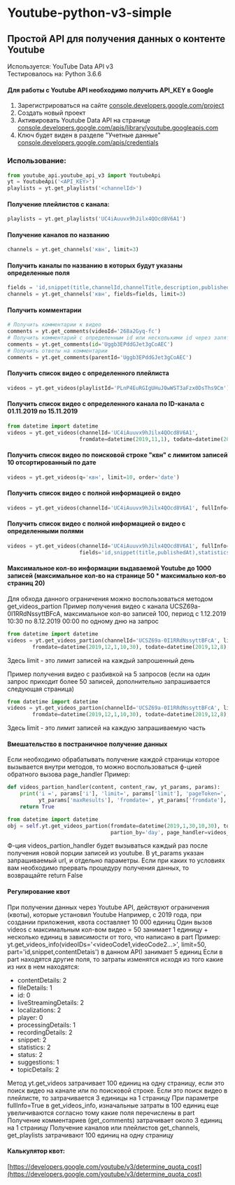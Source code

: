 # Youtube-python-v3-simple
## Простой API для получения данных о контенте Youtube 

Используется: YouTube Data API v3    
Тестировалось на: Python 3.6.6

#### Для работы с Youtube API необходимо получить API_KEY в Google    
1. Зарегистрироваться на сайте [console.developers.google.com/project](https://console.developers.google.com/project)   
2. Создать новый проект    
3. Активировать Youtube Data API на странице [console.developers.google.com/apis/library/youtube.googleapis.com](https://console.developers.google.com/apis/library/youtube.googleapis.com)    
4. Ключ будет виден в разделе "Учетные данные" [console.developers.google.com/apis/credentials](https://console.developers.google.com/apis/credentials)    

### Использование:

```python    
from youtube_api.youtube_api_v3 import YoutubeApi    
yt = YoutubeApi('<API_KEY>')    
playlists = yt.get_playlists('<channelId>')    
```

#### Получение плейлистов с канала:    
```python    
playlists = yt.get_playlists('UC4iAuuvx9hJilx4QOcd8V6A1')    
```

#### Получение каналов по названию    
```python    
channels = yt.get_channels('квн', limit=3)    
```

#### Получить каналы по названию в которых будут указаны определенные поля    
```python    
fields = 'id,snippet(title,channelId,channelTitle,description,publishedAt)'
channels = yt.get_channels('квн', fields=fields, limit=3)    
```

#### Получить комментарии    
```python    
# Получить комментарии к видео    
comments = yt.get_comments(videoId='268a2Gyq-fc')    
# Получить комментарий с определенным id или несколькими id через запятую    
comments = yt.get_comments(id='Uggb3EPddGJet3gCoAEC')    
# Получить ответы на комментарии    
comments = yt.get_comments(parentId='Uggb3EPddGJet3gCoAEC')    
```

#### Получить список видео с определенного плейлиста
```python    
videos = yt.get_videos(playlistId='PLnP4EuRGIgUHuJ0wWST3aFzx0DsThs9Cm')
```

#### Получить список видео с определенного канала по ID-канала c 01.11.2019 по 15.11.2019
```python    
from datetime import datetime
videos = yt.get_videos(channelId='UC4iAuuvx9hJilx4QOcd8V6A1', 
                       fromdate=datetime(2019,11,1), todate=datetime(2019,11,15))
```

#### Получить список видео по поисковой строке "квн" с лимитом записей 10 отсортированный по дате
```python    
videos = yt.get_videos(q='квн', limit=10, order='date')
```

#### Получить список видео с полной информацией о видео
```python    
videos = yt.get_videos(channelId='UC4iAuuvx9hJilx4QOcd8V6A1', fullInfo=True)
```

#### Получить список видео с полной информацией о видео с определенными полями
```python    
videos = yt.get_videos(channelId='UC4iAuuvx9hJilx4QOcd8V6A1', fullInfo=True,
                       fields='id,snippet(title,publishedAt),statistics,contentDetails')
```

#### Максимальное кол-во информации выдаваемой Youtube до 1000 записей (максимальное кол-во на странице 50 * максимально кол-во страниц 20)
Для обхода данного ограничения можно воспользоваться методом get_videos_partion
Пример получения видео с канала UCSZ69a-0I1RRdNssyttBFcA, максимальное кол-во записей 100, период с 1.12.2019 10:30 по 8.12.2019 00:00 по одному дню на запрос
```python
from datetime import datetime
videos = yt.get_videos_partion(channelId='UCSZ69a-0I1RRdNssyttBFcA', limit=100, 
        fromdate=datetime(2019,12,1,10,30), todate=datetime(2019,12,8), partion_by='day')
```
Здесь limit - это лимит записей на каждый запрошенный день

Пример получения видео с разбивкой на 5 запросов (если на один запрос приходит более 50 записей, дополнительно запрашивается следующая страница)
```python
from datetime import datetime
videos = yt.get_videos_partion(channelId='UCSZ69a-0I1RRdNssyttBFcA', limit=100, 
        fromdate=datetime(2019,12,1,10,30), todate=datetime(2019,12,8), partion_by=5)
```        
Здесь limit - это лимит записей на каждую запрашиваемую часть

#### Вмешательство в постраничное получение данных
Если необходимо обрабатывать получение каждой страницы которое вызывается внутри методов, то можно воспользоваться ф-цией обратного вызова page_handler
Пример:
```python
def videos_partion_handler(content, content_raw, yt_params, params):
    print('i =', params['i'], 'limit=', params['limit'], 'pageToken=', yt_params['pageToken'], 'maxResults=',
          yt_params['maxResults'], 'fromdate=', yt_params['fromdate'], 'todate=', yt_params['todate'])
    return True

from datetime import datetime
obj = self.yt.get_videos_partion(fromdate=datetime(2019,1,30,10,30), todate=datetime(2019,2,3), limit=50,
                                 partion_by='day', page_handler=videos_partion_handler)
```
Ф-ция videos_partion_handler будет вызываться каждый раз после получения новой порции записей из youtube. В yt_params указан запрашиваемый url, и отдельно параметры.
Если при каких то условиях вам необходимо прервать процедуру получения данных, то возвращайте return False


#### Регулирование квот
При получении данных через Youtube API, действуют ограничения (квоты), которые установил Youtube
Например, c 2019 года, при создании приложения, квота составляет 10 000 единиц 
Один вызов videos с максимальным кол-вом видео = 50 занимает 1 единицу + несколько единиц в зависимости от того, что написано в part
Пример: yt.get_videos_info(videoIDs='<videoCode1,videoCode2...>', limit=50, part='id,snippet,contentDetais') в данном API) занимает 5 единиц
Если в part находятся другие поля, то затраты изменятся исходя из того какие из них в нем находятся:
* contentDetails: 2
* fileDetails: 1
* id: 0
* liveStreamingDetails: 2
* localizations: 2
* player: 0
* processingDetails: 1
* recordingDetails: 2
* snippet: 2
* statistics: 2
* status: 2
* suggestions: 1
* topicDetails: 2

Метод yt.get_videos затрачивает 100 единиц на одну страницу, если это поиск видео на канале или по поисковой строке.
Если это поиск видео в плейлисте, то затрачивается 3 единицы на 1 страницу
При параметре fullInfo=True в get_videos_info, изначальные затраты в 100 единиц еще увеличиваются согласно тому какие поля перечислены в part
Получение комментариев (get_comments) затрачивает около 3 единиц на 1 страницу
Получение каналов или плейлистов get_channels, get_playlists затрачивают 100 единиц на одну страницу

#### Калькулятор квот:
[https://developers.google.com/youtube/v3/determine_quota_cost](https://developers.google.com/youtube/v3/determine_quota_cost)

